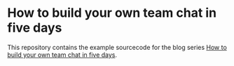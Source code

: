 # How to build your own team chat in five days

This repository contains the example sourcecode for the blog series [How to build your own team chat in five days](http://fdietz.github.io/2015/04/13/day-1-how-to-build-my-own-team-chat-in-five-days.html).